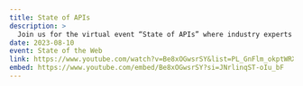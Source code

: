 ```yaml
---
title: State of APIs
description: >
  Join us for the virtual event “State of APIs” where industry experts and thought leaders will gather to discuss the latest trends, best practices, and emerging styles in the world of REST, GraphQL, and RPC.
date: 2023-08-10
event: State of the Web
link: https://www.youtube.com/watch?v=Be8xOGwsrSY&list=PL_GnFlm_okptWRXF6cu9FxRva--XoxB5g&index=6
embed: https://www.youtube.com/embed/Be8xOGwsrSY?si=JNrlinqST-oIu_bF
---
```

